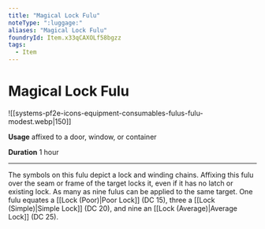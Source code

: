 ```yaml
---
title: "Magical Lock Fulu"
noteType: ":luggage:"
aliases: "Magical Lock Fulu"
foundryId: Item.x33qCAXOLf58bgzz
tags:
  - Item
---
```


# Magical Lock Fulu
![[systems-pf2e-icons-equipment-consumables-fulus-fulu-modest.webp|150]]

**Usage** affixed to a door, window, or container

**Duration** 1 hour

* * *

The symbols on this fulu depict a lock and winding chains. Affixing this fulu over the seam or frame of the target locks it, even if it has no latch or existing lock. As many as nine fulus can be applied to the same target. One fulu equates a [[Lock (Poor)|Poor Lock]] (DC 15), three a [[Lock (Simple)|Simple Lock]] (DC 20), and nine an [[Lock (Average)|Average Lock]] (DC 25).
